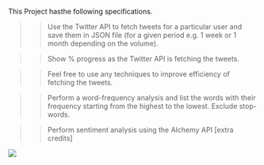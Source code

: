 This Project hasthe following specifications.

>> Use the Twitter API to fetch tweets for a particular user and save them in JSON file (for a given period e.g. 1 week or 1 month depending on the volume).

>> Show % progress as the Twitter API is fetching the tweets.

>> Feel free to use any techniques to improve efficiency of fetching the tweets.

>> Perform a word-frequency analysis and list the words with their frequency starting from the highest to the lowest. Exclude stop-words.

>> Perform sentiment analysis using the Alchemy API [extra credits]

<a href="https://codeclimate.com/repos/56cf48e7ccc42e00890045b2/feed"><img src="https://codeclimate.com/repos/56cf48e7ccc42e00890045b2/badges/8ac69edd0f615cfb2cea/gpa.svg" /></a>
